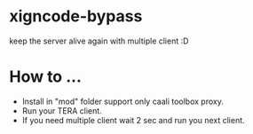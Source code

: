 # xigncode-bypass
keep the server alive again with multiple client :D

# How to ...
- Install in "mod" folder support only caali toolbox proxy.
- Run your TERA client.
- If you need multiple client wait 2 sec and run you next client.
